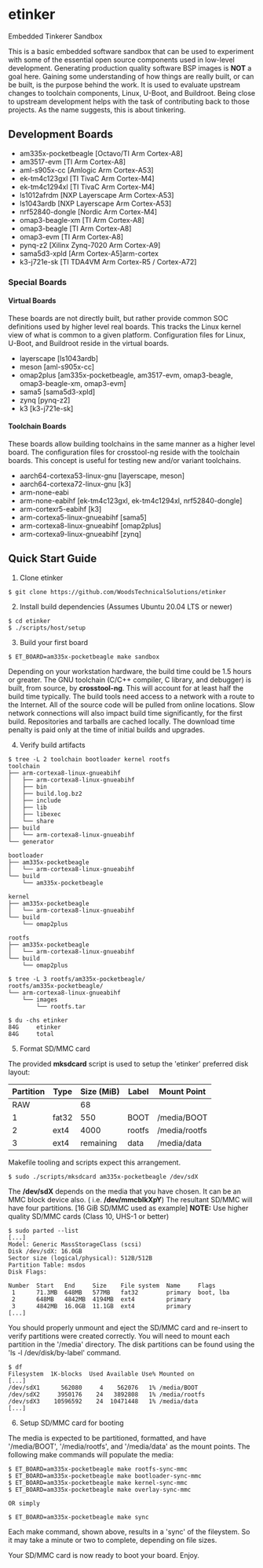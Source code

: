 # etinker
Embedded Tinkerer Sandbox

This is a basic embedded software sandbox that can be used to experiment
with some of the essential open source components used in low-level
development. Generating production quality software BSP images is
**NOT** a goal here. Gaining some understanding of how things are really
built, or can be built, is the purpose behind the work. It is used to
evaluate upstream changes to toolchain components, Linux, U-Boot, and
Buildroot. Being close to upstream development helps with the task of
contributing back to those projects. As the name suggests, this is
about tinkering.

## Development Boards

- am335x-pocketbeagle [Octavo/TI Arm Cortex-A8]
- am3517-evm [TI Arm Cortex-A8]
- aml-s905x-cc [Amlogic Arm Cortex-A53]
- ek-tm4c123gxl [TI TivaC Arm Cortex-M4]
- ek-tm4c1294xl [TI TivaC Arm Cortex-M4]
- ls1012afrdm [NXP Layerscape Arm Cortex-A53]
- ls1043ardb [NXP Layerscape Arm Cortex-A53]
- nrf52840-dongle [Nordic Arm Cortex-M4]
- omap3-beagle-xm [TI Arm Cortex-A8]
- omap3-beagle [TI Arm Cortex-A8]
- omap3-evm [TI Arm Cortex-A8]
- pynq-z2 [Xilinx Zynq-7020 Arm Cortex-A9]
- sama5d3-xpld [Arm Cortex-A5]arm-cortex
- k3-j721e-sk [TI TDA4VM Arm Cortex-R5 / Cortex-A72]

### Special Boards

#### Virtual Boards

These boards are not directly built, but rather provide common SOC
definitions used by higher level real boards. This tracks the Linux
kernel view of what is common to a given platform. Configuration
files for Linux, U-Boot, and Buildroot reside in the virtual boards.

- layerscape [ls1043ardb]
- meson [aml-s905x-cc]
- omap2plus [am335x-pocketbeagle, am3517-evm, omap3-beagle, omap3-beagle-xm, omap3-evm]
- sama5 [sama5d3-xpld]
- zynq [pynq-z2]
- k3 [k3-j721e-sk]

#### Toolchain Boards

These boards allow building toolchains in the same manner as a
higher level board. The configuration files for crosstool-ng reside
with the toolchain boards. This concept is useful for testing new
and/or variant toolchains.

- aarch64-cortexa53-linux-gnu [layerscape, meson]
- aarch64-cortexa72-linux-gnu [k3]
- arm-none-eabi
- arm-none-eabihf [ek-tm4c123gxl, ek-tm4c1294xl, nrf52840-dongle]
- arm-cortexr5-eabihf [k3]
- arm-cortexa5-linux-gnueabihf [sama5]
- arm-cortexa8-linux-gnueabihf [omap2plus]
- arm-cortexa9-linux-gnueabihf [zynq]

## Quick Start Guide

1. Clone etinker

```
$ git clone https://github.com/WoodsTechnicalSolutions/etinker
```

2. Install build dependencies (Assumes Ubuntu 20.04 LTS or newer)

```
$ cd etinker
$ ./scripts/host/setup
```

3. Build your first board

```
$ ET_BOARD=am335x-pocketbeagle make sandbox
```

Depending on your workstation hardware, the build time could be 1.5
hours or greater. The GNU toolchain (C/C++ compiler, C library, and
debugger) is built, from source, by **crosstool-ng**. This will
account for at least half the build time typically. The build tools
need access to a network with a route to the Internet. All of the
source code will be pulled from online locations. Slow network
connections will also impact build time significantly, for the first
build. Repositories and tarballs are cached locally. The download
time penalty is paid only at the time of initial builds and upgrades.

4. Verify build artifacts

```
$ tree -L 2 toolchain bootloader kernel rootfs
toolchain
├── arm-cortexa8-linux-gnueabihf
│   ├── arm-cortexa8-linux-gnueabihf
│   ├── bin
│   ├── build.log.bz2
│   ├── include
│   ├── lib
│   ├── libexec
│   └── share
├── build
│   └── arm-cortexa8-linux-gnueabihf
└── generator

bootloader
├── am335x-pocketbeagle
│   └── arm-cortexa8-linux-gnueabihf
└── build
    └── am335x-pocketbeagle

kernel
├── am335x-pocketbeagle
│   └── arm-cortexa8-linux-gnueabihf
└── build
    └── omap2plus

rootfs
├── am335x-pocketbeagle
│   └── arm-cortexa8-linux-gnueabihf
└── build
    └── omap2plus

$ tree -L 3 rootfs/am335x-pocketbeagle/
rootfs/am335x-pocketbeagle/
└── arm-cortexa8-linux-gnueabihf
    └── images
        └── rootfs.tar

$ du -chs etinker
84G     etinker
84G     total
```

5. Format SD/MMC card

The provided **mksdcard** script is used to setup the 'etinker'
preferred disk layout:

Partition | Type  | Size (MiB) | Label  | Mount Point
----------|-------|------------|--------|------------
RAW       |       | 68         |        |
1         | fat32 | 550        | BOOT   | /media/BOOT
2         | ext4  | 4000       | rootfs | /media/rootfs
3         | ext4  | remaining  | data   | /media/data

Makefile tooling and scripts expect this arrangement.

```
$ sudo ./scripts/mksdcard am335x-pocketbeagle /dev/sdX
```

The **/dev/sdX** depends on the media that you have chosen. It can
be an MMC block device also. ( i.e. **/dev/mmcblkXpY**) The resultant
SD/MMC will have four partitions. [16 GiB SD/MMC used as example]
**NOTE:** Use higher quality SD/MMC cards (Class 10, UHS-1 or better)

```
$ sudo parted --list
[...]
Model: Generic MassStorageClass (scsi)
Disk /dev/sdX: 16.0GB
Sector size (logical/physical): 512B/512B
Partition Table: msdos
Disk Flags:

Number  Start   End     Size    File system  Name     Flags
 1      71.3MB  648MB   577MB   fat32        primary  boot, lba
 2      648MB   4842MB  4194MB  ext4         primary
 3      4842MB  16.0GB  11.1GB  ext4         primary
[...]
```

You should properly unmount and eject the SD/MMC card and re-insert to
verify partitions were created correctly. You will need to mount each
partition in the '/media' directory. The disk partitions can be found
using the 'ls -l /dev/disk/by-label' command.

```
$ df
Filesystem  1K-blocks  Used Available Use% Mounted on
[...]
/dev/sdX1      562080     4    562076   1% /media/BOOT
/dev/sdX2     3950176    24   3892808   1% /media/rootfs
/dev/sdX3    10596592    24  10471448   1% /media/data
[...]
```

6. Setup SD/MMC card for booting

The media is expected to be partitioned, formatted, and have
'/media/BOOT', '/media/rootfs', and '/media/data' as the mount points.
The following make commands will populate the media:

```
$ ET_BOARD=am335x-pocketbeagle make rootfs-sync-mmc
$ ET_BOARD=am335x-pocketbeagle make bootloader-sync-mmc
$ ET_BOARD=am335x-pocketbeagle make kernel-sync-mmc
$ ET_BOARD=am335x-pocketbeagle make overlay-sync-mmc

OR simply

$ ET_BOARD=am335x-pocketbeagle make sync
```

Each make command, shown above, results in a 'sync' of the fileystem.
So it may take a minute or two to complete, depending on file sizes.

Your SD/MMC card is now ready to boot your board. Enjoy.
